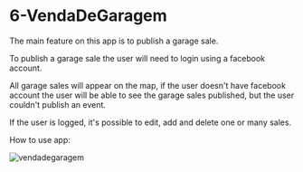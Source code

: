 # 6-VendaDeGaragem

The main feature on this app is to publish a garage sale.

To publish a garage sale the user will need to login using a facebook account.

All garage sales will appear on the map, if the user doesn't have facebook account the user will be able to see the garage sales published, but the user couldn't publish an event.

If the user is logged, it's possible to edit, add and delete one or many sales.

How to use app:

![vendadegaragem](https://cloud.githubusercontent.com/assets/11273459/14970350/98f5c66e-109e-11e6-950a-f81b4ad44ee8.gif)




